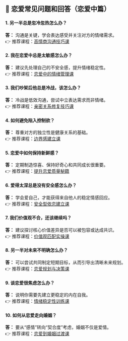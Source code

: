 ## 💑 恋爱常见问题和回答（恋爱中篇）

#### 1. 另一半总是忽冷忽热怎么办？
**答：** 沟通是关键，学会表达感受并关注对方的情绪需求。  
👉 推荐课程：[高情商沟通技巧课](https://www.baidu.com)

#### 2. 我在恋爱中总是太敏感怎么办？
**答：** 建议先处理自己的不安全感，提升情绪稳定性。  
👉 推荐课程：[恋爱中的情绪管理课](https://www.baidu.com)

#### 3. 我们吵架后他总是冷战，该怎么办？
**答：** 冷战是低效沟通，尝试中立表达需求而非情绪。  
👉 推荐课程：[亲密关系修复技巧课](https://www.baidu.com)

#### 4. 如何避免陷入控制欲？
**答：** 尊重对方的独立性是健康关系的基础。  
👉 推荐课程：[边界感建立课](https://www.baidu.com)

#### 5. 恋爱中如何保持新鲜感？
**答：** 定期制造惊喜、保持好奇心和共同成长很重要。  
👉 推荐课程：[提升恋爱质量秘籍](https://www.baidu.com)

#### 6. 爱得太深总是没有安全感怎么办？
**答：** 学会爱自己，才能获得来自他人的稳定情感回应。  
👉 推荐课程：[安全型依恋建立课](https://www.baidu.com)

#### 7. 我们价值观不合，还该继续吗？
**答：** 建议探讨核心价值差异是否可以被包容或达成共识。  
👉 推荐课程：[价值观匹配实操课](https://www.baidu.com)

#### 8. 另一半对未来不明确怎么办？
**答：** 可以尝试共同制定短期目标，从而引导出清晰未来规划。  
👉 推荐课程：[恋爱规划与决策课](https://www.baidu.com)

#### 9. 谈恋爱很焦虑怎么办？
**答：** 说明你需要先建立更稳定的内在自我。  
👉 推荐课程：[情绪稳定性训练课](https://www.baidu.com)

#### 10. 如何从恋爱走向婚姻？
**答：** 要从“感情”转向“契合度”考虑，婚姻不仅是爱情。  
👉 推荐课程：[恋爱到婚姻过渡课](https://www.baidu.com)
